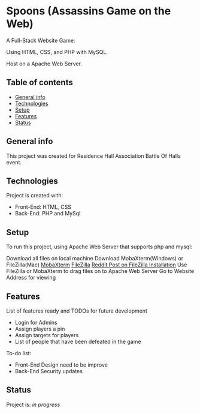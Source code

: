 # Spoons (Assassins Game on the Web)

A Full-Stack Website Game:

Using HTML, CSS, and PHP with MySQL.

Host on a Apache Web Server.

## Table of contents
* [General info](#general-info)
* [Technologies](#technologies)
* [Setup](#setup)
* [Features](#features)
* [Status](#status)

## General info
This project was created for Residence Hall Association Battle Of Halls event.
	
## Technologies
Project is created with:
* Front-End: HTML, CSS
* Back-End: PHP and MySql
	
## Setup
To run this project, using Apache Web Server that supports php and mysql:

Download all files on local machine
Download MobaXterm(Windows) or FileZilla(Mac)
[MobaXterm](https://mobaxterm.mobatek.net/)
[FileZilla](https://filezilla-project.org/)
[Reddit Post on FileZilla Installation](https://www.reddit.com/r/NJTech/comments/705wrl/how_to_use_filezilla_to_connect_to_your_afs/)
Use FileZilla or MobaXterm to drag files on to Apache Web Server
Go to Website Address for viewing

## Features
List of features ready and TODOs for future development
* Login for Admins
* Assign players a pin
* Assign targets for players
* List of people that have been defeated in the game

To-do list:
* Front-End Design need to be improve
* Back-End Security updates
## Status
Project is: _in progress_ 